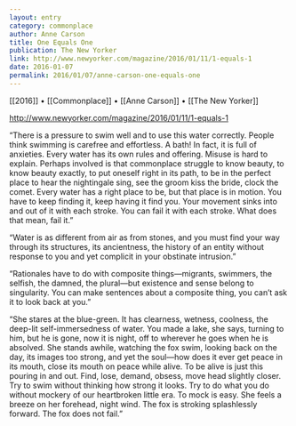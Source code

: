 ```yaml
---
layout: entry
category: commonplace
author: Anne Carson
title: One Equals One
publication: The New Yorker
link: http://www.newyorker.com/magazine/2016/01/11/1-equals-1
date: 2016-01-07
permalink: 2016/01/07/anne-carson-one-equals-one
---
```


[[2016]] • [[Commonplace]] • [[Anne Carson]] • [[The New Yorker]]

http://www.newyorker.com/magazine/2016/01/11/1-equals-1

“There is a pressure to swim well and to use this water correctly. People think swimming is carefree and effortless. A bath! In fact, it is full of anxieties. Every water has its own rules and offering. Misuse is hard to explain. Perhaps involved is that commonplace struggle to know beauty, to know beauty exactly, to put oneself right in its path, to be in the perfect place to hear the nightingale sing, see the groom kiss the bride, clock the comet. Every water has a right place to be, but that place is in motion. You have to keep finding it, keep having it find you. Your movement sinks into and out of it with each stroke. You can fail it with each stroke. What does that mean, fail it.”

“Water is as different from air as from stones, and you must find your way through its structures, its ancientness, the history of an entity without response to you and yet complicit in your obstinate intrusion.”

“Rationales have to do with composite things—migrants, swimmers, the selfish, the damned, the plural—but existence and sense belong to singularity. You can make sentences about a composite thing, you can’t ask it to look back at you.”

“She stares at the blue-green. It has clearness, wetness, coolness, the deep-lit self-immersedness of water. You made a lake, she says, turning to him, but he is gone, now it is night, off to wherever he goes when he is absolved. She stands awhile, watching the fox swim, looking back on the day, its images too strong, and yet the soul—how does it ever get peace in its mouth, close its mouth on peace while alive. To be alive is just this pouring in and out. Find, lose, demand, obsess, move head slightly closer. Try to swim without thinking how strong it looks. Try to do what you do without mockery of our heartbroken little era. To mock is easy. She feels a breeze on her forehead, night wind. The fox is stroking splashlessly forward. The fox does not fail.”
